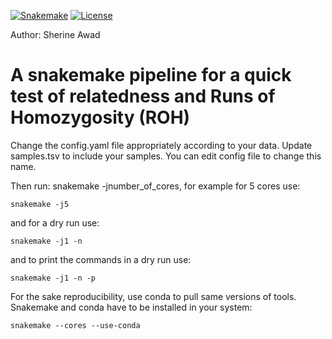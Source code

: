 [![Snakemake](https://img.shields.io/badge/snakemake-≥6.0.2-brightgreen.svg)](https://snakemake.github.io)
[![License](https://img.shields.io/badge/License-BSD_3--Clause-blue.svg)](https://opensource.org/licenses/BSD-3-Clause)

Author: Sherine Awad 

A snakemake pipeline for a quick test of relatedness and Runs of Homozygosity (ROH)
=======================================================================================


Change the config.yaml file appropriately according to your data. 
Update samples.tsv to include your samples. You can edit config file to change this name.  


Then run: snakemake -jnumber_of_cores, for example for 5 cores use:

    snakemake -j5 

and for a dry run use: 

    snakemake -j1 -n 


and to print the commands in a dry run use:

    snakemake -j1 -n -p 

For the sake reproducibility, use conda to pull same versions of tools. Snakemake and conda have to be installed in your system:

    snakemake --cores --use-conda
